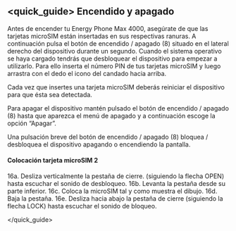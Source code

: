 ## <quick_guide> Encendido y apagado

Antes de encender tu Energy Phone Max 4000, asegúrate de que las tarjetas microSIM están insertadas en sus respectivas ranuras. A continuación pulsa el botón de encendido / apagado (8) situado en el lateral derecho del dispositivo durante un segundo. Cuando el sistema operativo se haya cargado tendrás que desbloquear el dispositivo para empezar a utilizarlo. Para ello inserta el número PIN de tus tarjetas microSIM y luego arrastra con el dedo el icono del candado hacia arriba.

Cada vez que insertes una tarjeta microSIM deberás reiniciar el dispositivo para que ésta sea detectada.

Para apagar el dispositivo mantén pulsado el botón de encendido / apagado (8) hasta que aparezca el menú de apagado y a continuación escoge la opción “Apagar”.

Una pulsación breve del botón de encendido / apagado (8) bloquea / desbloquea el dispositivo apagando o encendiendo la pantalla.

#### Colocación tarjeta microSIM 2

16a. Desliza verticalmente la pestaña de cierre. (siguiendo la flecha OPEN) hasta escuchar el sonido de desbloqueo.
16b. Levanta la pestaña desde su parte inferior.
16c. Coloca la microSIM tal y como muestra el dibujo.
16d. Baja la pestaña.
16e. Desliza hacia abajo la pestaña de cierre (siguiendo la flecha LOCK) hasta escuchar el sonido de bloqueo.

</quick_guide>
